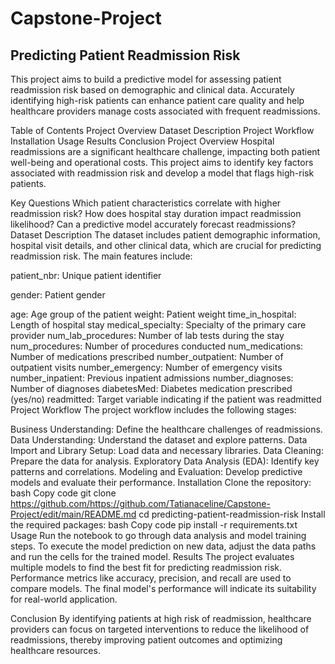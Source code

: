 # Capstone-Project
## Predicting Patient Readmission Risk
This project aims to build a predictive model for assessing patient readmission risk based on demographic and clinical data. Accurately identifying high-risk patients can enhance patient care quality and help healthcare providers manage costs associated with frequent readmissions.

Table of Contents
Project Overview
Dataset Description
Project Workflow
Installation
Usage
Results
Conclusion
Project Overview
Hospital readmissions are a significant healthcare challenge, impacting both patient well-being and operational costs. This project aims to identify key factors associated with readmission risk and develop a model that flags high-risk patients.

Key Questions
Which patient characteristics correlate with higher readmission risk?
How does hospital stay duration impact readmission likelihood?
Can a predictive model accurately forecast readmissions?
Dataset Description
The dataset includes patient demographic information, hospital visit details, and other clinical data, which are crucial for predicting readmission risk. The main features include:

patient_nbr: Unique patient identifier

gender: Patient gender

age: Age group of the patient
weight: Patient weight
time_in_hospital: Length of hospital stay
medical_specialty: Specialty of the primary care provider
num_lab_procedures: Number of lab tests during the stay
num_procedures: Number of procedures conducted
num_medications: Number of medications prescribed
number_outpatient: Number of outpatient visits
number_emergency: Number of emergency visits
number_inpatient: Previous inpatient admissions
number_diagnoses: Number of diagnoses
diabetesMed: Diabetes medication prescribed (yes/no)
readmitted: Target variable indicating if the patient was readmitted
Project Workflow
The project workflow includes the following stages:

Business Understanding: 
Define the healthcare challenges of readmissions.
Data Understanding: Understand the dataset and explore patterns.
Data Import and Library Setup: Load data and necessary libraries.
Data Cleaning: Prepare the data for analysis.
Exploratory Data Analysis (EDA): Identify key patterns and correlations.
Modeling and Evaluation: Develop predictive models and evaluate their performance.
Installation
Clone the repository:
bash
Copy code
git clone https://github.com/https://github.com/Tatianaceline/Capstone-Project/edit/main/README.md
cd predicting-patient-readmission-risk
Install the required packages:
bash
Copy code
pip install -r requirements.txt
Usage
Run the notebook to go through data analysis and model training steps.
To execute the model prediction on new data, adjust the data paths and run the cells for the trained model.
Results
The project evaluates multiple models to find the best fit for predicting readmission risk. Performance metrics like accuracy, precision, and recall are used to compare models. The final model's performance will indicate its suitability for real-world application.

Conclusion
By identifying patients at high risk of readmission, healthcare providers can focus on targeted interventions to reduce the likelihood of readmissions, thereby improving patient outcomes and optimizing healthcare resources.
